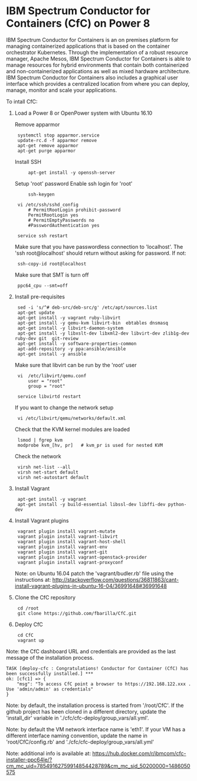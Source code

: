 # IBM Spectrum Conductor for Containers (CfC) on Power 8

IBM Spectrum Conductor for Containers is an on premises platform for managing containerized applications that is based on the container orchestrator Kubernetes. Through the implementation of a  robust resource manager, Apache Mesos, IBM Spectrum Conductor for Containers is able to manage resources for hybrid environments that contain both containerized and non-containerized applications as well as mixed hardware architecture.
IBM Spectrum Conductor for Containers also includes a graphical user interface which provides a centralized location from where you can deploy, manage, monitor and scale your applications.

To intall CfC:

1) Load a Power 8 or OpenPower system with Ubuntu 16.10

    Remove apparmor

		systemctl stop apparmor.service
		update-rc.d -f apparmor remove
		apt-get remove apparmor
		apt-get purge apparmor
	
    Install SSH
    
    		apt-get install -y openssh-server
    
    Setup 'root' password 
    Enable ssh login for 'root'
    
    		ssh-keygen
	
		vi /etc/ssh/sshd_config
			# PermitRootLogin prohibit-password
			PermitRootLogin yes
			# PermitEmptyPasswords no
			#PasswordAuthentication yes
	
		service ssh restart
		    
    Make sure that you have passwordless connection to 'localhost'. The 'ssh root@localhost' should 
    return without asking for password. If not:

		ssh-copy-id root@localhost

    Make sure that SMT is turn off

		ppc64_cpu --smt=off
    
2) Install pre-requisites

		sed -i 's/^# deb-src/deb-src/g' /etc/apt/sources.list
		apt-get update
		apt-get install -y vagrant ruby-libvirt
		apt-get install -y qemu-kvm libvirt-bin  ebtables dnsmasq 
		apt-get install -y libvirt-daemon-system
		apt-get install -y libxslt-dev libxml2-dev libvirt-dev zlib1g-dev ruby-dev git  git-review	
		apt-get install -y software-properties-common
		apt-add-repository -y ppa:ansible/ansible
		apt-get install -y ansible

	Make sure that libvirt can be run by the 'root' user

		vi  /etc/libvirt/qemu.conf
			user = "root"
			group = "root"

		service libvirtd restart

	If you want to change the network setup
	
		vi /etc/libvirt/qemu/networks/default.xml
		
	Check that the KVM kernel modules are loaded
		
		lsmod | fgrep kvm
		modprobe kvm_[hv, pr]   # kvm_pr is used for nested KVM
		
	Check the network
	
		virsh net-list --all
		virsh net-start default
		virsh net-autostart default

3) Install Vagrant

		apt-get install -y vagrant
		apt-get install -y build-essential libssl-dev libffi-dev python-dev

4) Install Vagrant plugins

		vagrant plugin install vagrant-mutate
		vagrant plugin install vagrant-libvirt
		vagrant plugin install vagrant-host-shell
		vagrant plugin install vagrant-env
		vagrant plugin install vagrant-git
		vagrant plugin install vagrant-openstack-provider
		vagrant plugin install vagrant-proxyconf
	
	Note: on Ubuntu 16.04 patch the 'vagrant/budler.rb' file using the instructions at: http://stackoverflow.com/questions/36811863/cant-install-vagrant-plugins-in-ubuntu-16-04/36991648#36991648

5) Clone the CfC repository

		cd /root
		git clone https://github.com/fbarilla/CfC.git

6) Deploy CfC

		cd CfC
		vagrant up

Note: the CfC dashboard URL and credentials are provided as the last message of the installation process.  
	
	TASK [deploy-cfc : Congratulations! Conductor for Container (CfC) has been successfully installed.] ***
	ok: [cfc1] => {
    	"msg": "To access CfC point a browser to https://192.168.122.xxx . Use 'admin/admin' as credentials"
	}


Note: by default, the installation process is started from '/root/CfC'. If the github project has been cloned in a different directory, update the 'install_dir' variable in './cfc/cfc-deploy/group_vars/all.yml'.

Note: by default the VM network interface name is 'eth1'. If your VM has a different interface naming convention, update the name in 'root/CfC/config.rb' and './cfc/cfc-deploy/group_vars/all.yml'

Note: additional info is available at: https://hub.docker.com/r/ibmcom/cfc-installer-ppc64le/?cm_mc_uid=78549162759914854428789&cm_mc_sid_50200000=1486050575
